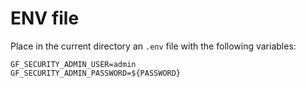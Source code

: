 # ENV file

Place in the current directory an `.env` file with the following variables:

``` 
GF_SECURITY_ADMIN_USER=admin
GF_SECURITY_ADMIN_PASSWORD=${PASSWORD}
```